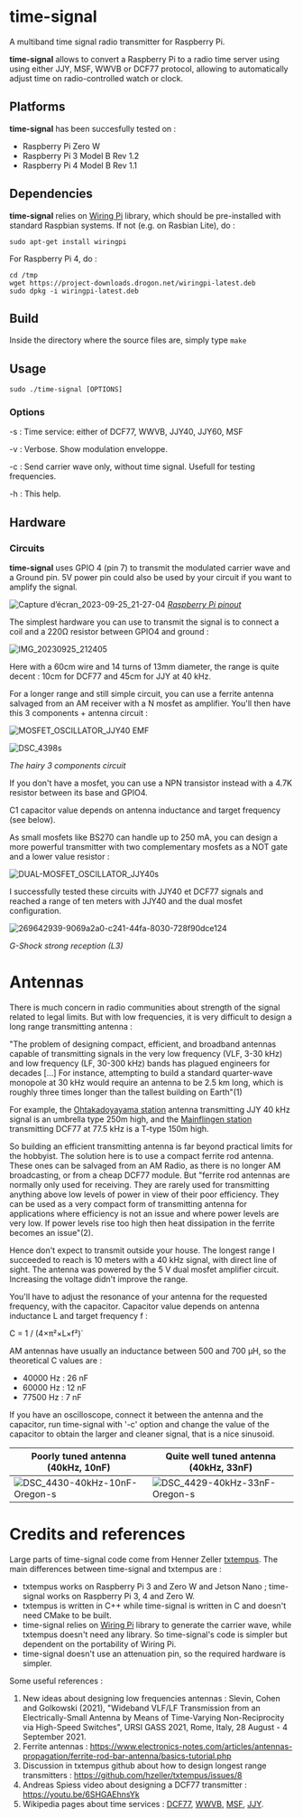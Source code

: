 # time-signal
A multiband time signal radio transmitter for Raspberry Pi.

**time-signal** allows to convert a Raspberry Pi to a radio time server using using either JJY, MSF, WWVB or DCF77 protocol, allowing to automatically adjust time on radio-controlled watch or clock. 

## Platforms

**time-signal** has been succesfully tested on :
* Raspberry Pi Zero W
* Raspberry Pi 3 Model B Rev 1.2
* Raspberry Pi 4 Model B Rev 1.1

## Dependencies

**time-signal** relies on [Wiring Pi](http://wiringpi.com/) library, which should be pre-installed with standard Raspbian systems. If not (e.g. on Rasbian Lite), do :

```
sudo apt-get install wiringpi
```

For Raspberry Pi 4, do :

```
cd /tmp
wget https://project-downloads.drogon.net/wiringpi-latest.deb
sudo dpkg -i wiringpi-latest.deb
```

## Build

Inside the directory where the source files are, simply type `make`

## Usage

```
sudo ./time-signal [OPTIONS]
```
### Options

-s <service> :  Time service: either of DCF77, WWVB, JJY40, JJY60, MSF

-v : Verbose. Show modulation enveloppe.

-c : Send carrier wave only, without time signal. Usefull for testing frequencies.

-h : This help.

## Hardware

### Circuits

**time-signal** uses GPIO 4 (pin 7) to transmit the modulated carrier wave and a Ground pin. 5V power pin could also be used by your circuit if you want to amplify the signal.

![Capture d’écran_2023-09-25_21-27-04](https://github.com/harlock974/time-signal/assets/6268242/d27c548d-a9a9-4dd3-8360-b7247b49799a)
_[Raspberry Pi pinout](https://pinout.xyz)_

The simplest hardware you can use to transmit the signal is to connect a coil and a 220Ω resistor between GPIO4 and ground :

![IMG_20230925_212405](https://github.com/harlock974/time-signal/assets/6268242/79d53d74-a45c-4ef1-8484-cf3a85fff586)

Here with a 60cm wire and 14 turns of 13mm diameter, the range is quite decent : 10cm for DCF77 and 45cm for JJY at 40 kHz. 

For a longer range and still simple circuit, you can use a ferrite antenna salvaged from an AM receiver with a N mosfet as amplifier. You'll then have this 3 components + antenna circuit :

![MOSFET_OSCILLATOR_JJY40 EMF](https://github.com/harlock974/time-signal/assets/6268242/0602c816-f4b7-4955-aaed-0eb1e36e3022)

![DSC_4398s](https://github.com/harlock974/time-signal/assets/6268242/3a3ce337-c3cd-41d2-af07-a76bfd2c779e)

_The hairy 3 components circuit_

If you don't have a mosfet, you can use a NPN transistor instead with a 4.7K resistor between its base and GPIO4.

C1 capacitor value depends on antenna inductance and target frequency (see below).

As small mosfets like BS270 can handle up to 250 mA, you can design a more powerful transmitter with two complementary mosfets as a NOT gate and a lower value resistor :

![DUAL-MOSFET_OSCILLATOR_JJY40s](https://github.com/harlock974/time-signal/assets/6268242/39b1b727-c7c0-4f64-bfb6-f22c3791dee8)

I successfully tested these circuits with JJY40 et DCF77 signals and reached a range of ten meters with JJY40 and the dual mosfet configuration.

![269642939-9069a2a0-c241-44fa-8030-728f90dce124](https://github.com/harlock974/time-signal/assets/6268242/c74016e5-7b95-4ce8-92b7-7234ac943319)

_G-Shock strong reception (L3)_

# Antennas

There is much concern in radio communities about strength of the signal related to legal limits. But with low frequencies, it is very difficult to design a long range transmitting antenna :

"The problem of designing compact, efficient, and broadband antennas capable of transmitting signals in the very low frequency (VLF, 3-30 kHz) and low frequency (LF, 30-300 kHz) bands has plagued engineers for decades [...] For instance, attempting to build a standard quarter-wave monopole at 30 kHz would require an antenna to be 2.5 km long, which is roughly three times longer than the tallest building on Earth"(1)

For example, the [Ohtakadoyayama station](https://jjy.nict.go.jp/jjy/trans/index-e.html) antenna transmitting JJY 40 kHz signal is an umbrella type 250m high, and the [Mainflingen station](https://www.ptb.de/cms/en/ptb/fachabteilungen/abt4/fb-44/ag-442/dissemination-of-legal-time/dcf77/dcf77-transmitting-facilities.html) transmitting DCF77 at 77.5 kHz is a T-type 150m high.

So building an efficient transmitting antenna is far beyond practical limits for the hobbyist. The solution here is to use a compact ferrite rod antenna. These ones can be salvaged from an AM Radio, as there is no longer AM broadcasting, or from a cheap DCF77 module. But "ferrite rod antennas are normally only used for receiving. They are rarely used for transmitting anything above low levels of power in view of their poor efficiency. They can be used as a very compact form of transmitting antenna for applications where efficiency is not an issue and where power levels are very low. If power levels rise too high then heat dissipation in the ferrite becomes an issue"(2).

Hence don't expect to transmit outside your house. The longest range I succeeded to reach is 10 meters with a 40 kHz signal, with direct line of sight. The antenna was powered by the 5 V dual mosfet amplifier circuit. Increasing the voltage didn't improve the range. 

You'll have to adjust the resonance of your antenna for the requested frequency, with the capacitor. Capacitor value depends on antenna inductance L and target frequency f :

C = 1 / (4×π²×L×f²)`

AM antennas have usually an inductance between 500 and 700 µH, so the theoretical C values are :

* 40000 Hz : 26 nF
* 60000 Hz : 12 nF
* 77500 Hz :  7 nF

If you have an oscilloscope, connect it between the antenna and the capacitor, run time-signal with '-c' option and change the value of the capacitor to obtain the larger and cleaner signal, that is a nice sinusoid.

| Poorly tuned antenna (40kHz, 10nF) | Quite well tuned antenna (40kHz, 33nF) |
| --- | --- |
| ![DSC_4430-40kHz-10nF-Oregon-s](https://github.com/harlock974/time-signal/assets/6268242/f2e38580-56a7-433d-a44b-d1c1c54e14e7) | ![DSC_4429-40kHz-33nF-Oregon-s](https://github.com/harlock974/time-signal/assets/6268242/ba1f4ecf-09a3-4918-a5db-98147c262389) |

# Credits and references

Large parts of time-signal code come from Henner Zeller [txtempus](https://github.com/hzeller/txtempus). The main differences between time-signal and txtempus are :

* txtempus works on Raspberry Pi 3 and Zero W and Jetson Nano ; time-signal works on Raspberry Pi 3, 4 and Zero W.
* txtempus is written in C++ while time-signal is written in C and doesn't need CMake to be built.
* time-signal relies on [Wiring Pi](http://wiringpi.com/) library to generate the carrier wave, while txtempus doesn't need any library. So time-signal's code is simpler but dependent on the portability of Wiring Pi.
* time-signal doesn't use an attenuation pin, so the required hardware is simpler.

Some useful references :

1. New ideas about designing low frequencies antennas : Slevin, Cohen and Golkowski (2021), "Wideband VLF/LF Transmission from an Electrically-Small Antenna by Means of Time-Varying Non-Reciprocity via High-Speed Switches", URSI GASS 2021, Rome, Italy, 28 August - 4 September 2021.
2. Ferrite antennas : https://www.electronics-notes.com/articles/antennas-propagation/ferrite-rod-bar-antenna/basics-tutorial.php
3. Discussion in txtempus github about how to design longest range transmitters : https://github.com/hzeller/txtempus/issues/8
4. Andreas Spiess video about designing a DCF77 transmitter : https://youtu.be/6SHGAEhnsYk
5. Wikipedia pages about time services : [DCF77](https://en.wikipedia.org/wiki/DCF77), [WWVB](https://en.wikipedia.org/wiki/WWVB), [MSF](https://en.wikipedia.org/wiki/Time_from_NPL_(MSF)), [JJY](https://en.wikipedia.org/wiki/JJY).
